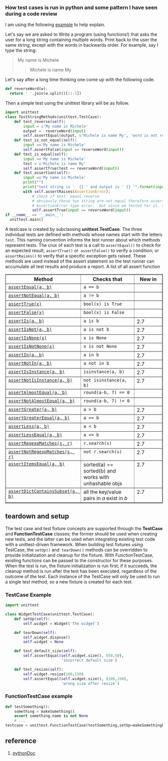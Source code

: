 ### How test cases is run in python and some pattern I have seen during a code review
I am using the following [example](https://www.practicepython.org/exercise/2014/05/21/15-reverse-word-order.html) to help explain.

Let's say we are asked to Write a program (using functions!) that asks the user for a long string containing multiple words. Print back to the user the same string, except with the words in backwards order. For example, say I type the string:

>  My name is Michele
> > Michele is name My

Let's say after a long time thinking one come up with the following code.
```python
def reverseWord(w):
  return ' '.join(w.split()[::-1])
```

Then a simple test using the unittest library will be as follow.
```python
import unittest
class TestStringMethods(unittest.TestCase):
    def test_reverse(self):
        input = u'My name is Michele'
        output =  reverseWord(input)
        self.assertEqual(output, u'Michele is name My', 'word is not revesed properly')
    def test_is_not_equal(self):
        input =u'My name is Michele'
        self.assertFalse(input == reverseWord(input))
    def test_is_equal(self):
        input =u'My name is Michele'
        test = u'Michele is name My'
        self.assertTrue(test == reverseWord(input))
    def test_assertion(self):
        input =u'My name is Michele'
        print("")
        print("test string is '  {} ' and output is ' {} '".format(input, reverseWord(input)))
        with self.assertRaises(AssertionError):
            # check if test  equal reverse
            # obviously those two string are not equal therefore assertTrue should raise
            # AssertionError type error.  but since we tested for it. the test succeded
            self.assertTrue(input == reverseWord(input))
if __name__ == '__main__':
  unittest.main()
```
A testcase is created by subclassing **unittest.TestCase**. The three individual tests are defined with methods whose names start with the letters `test`. This naming convention informs the test runner about which methods represent tests.
The crux of each test is a call to `assertEqual()` to check for an expected result; `assertTrue()` or` assertFalse()` to verify a condition; or `assertRaises()` to verify that a specific exception gets raised. These methods are used instead of the assert statement so the test runner can accumulate all test results and produce a report.
A list of all assert function

<table border="1" class="docutils">
<colgroup>
<col width="48%">
<col width="34%">
<col width="18%">
</colgroup>
<thead valign="bottom">
<tr class="row-odd"><th class="head">Method</th>
<th class="head">Checks that</th>
<th class="head">New in</th>
</tr>
</thead>
<tbody valign="top">
<tr class="row-even"><td><a class="reference internal" href="#unittest.TestCase.assertEqual" title="unittest.TestCase.assertEqual"><code class="xref py py-meth docutils literal notranslate"><span class="pre">assertEqual(a,</span> <span class="pre">b)</span></code></a></td>
<td><code class="docutils literal notranslate"><span class="pre">a</span> <span class="pre">==</span> <span class="pre">b</span></code></td>
<td>&nbsp;</td>
</tr>
<tr class="row-odd"><td><a class="reference internal" href="#unittest.TestCase.assertNotEqual" title="unittest.TestCase.assertNotEqual"><code class="xref py py-meth docutils literal notranslate"><span class="pre">assertNotEqual(a,</span> <span class="pre">b)</span></code></a></td>
<td><code class="docutils literal notranslate"><span class="pre">a</span> <span class="pre">!=</span> <span class="pre">b</span></code></td>
<td>&nbsp;</td>
</tr>
<tr class="row-even"><td><a class="reference internal" href="#unittest.TestCase.assertTrue" title="unittest.TestCase.assertTrue"><code class="xref py py-meth docutils literal notranslate"><span class="pre">assertTrue(x)</span></code></a></td>
<td><code class="docutils literal notranslate"><span class="pre">bool(x)</span> <span class="pre">is</span> <span class="pre">True</span></code></td>
<td>&nbsp;</td>
</tr>
<tr class="row-odd"><td><a class="reference internal" href="#unittest.TestCase.assertFalse" title="unittest.TestCase.assertFalse"><code class="xref py py-meth docutils literal notranslate"><span class="pre">assertFalse(x)</span></code></a></td>
<td><code class="docutils literal notranslate"><span class="pre">bool(x)</span> <span class="pre">is</span> <span class="pre">False</span></code></td>
<td>&nbsp;</td>
</tr>
<tr class="row-even"><td><a class="reference internal" href="#unittest.TestCase.assertIs" title="unittest.TestCase.assertIs"><code class="xref py py-meth docutils literal notranslate"><span class="pre">assertIs(a,</span> <span class="pre">b)</span></code></a></td>
<td><code class="docutils literal notranslate"><span class="pre">a</span> <span class="pre">is</span> <span class="pre">b</span></code></td>
<td>2.7</td>
</tr>
<tr class="row-odd"><td><a class="reference internal" href="#unittest.TestCase.assertIsNot" title="unittest.TestCase.assertIsNot"><code class="xref py py-meth docutils literal notranslate"><span class="pre">assertIsNot(a,</span> <span class="pre">b)</span></code></a></td>
<td><code class="docutils literal notranslate"><span class="pre">a</span> <span class="pre">is</span> <span class="pre">not</span> <span class="pre">b</span></code></td>
<td>2.7</td>
</tr>
<tr class="row-even"><td><a class="reference internal" href="#unittest.TestCase.assertIsNone" title="unittest.TestCase.assertIsNone"><code class="xref py py-meth docutils literal notranslate"><span class="pre">assertIsNone(x)</span></code></a></td>
<td><code class="docutils literal notranslate"><span class="pre">x</span> <span class="pre">is</span> <span class="pre">None</span></code></td>
<td>2.7</td>
</tr>
<tr class="row-odd"><td><a class="reference internal" href="#unittest.TestCase.assertIsNotNone" title="unittest.TestCase.assertIsNotNone"><code class="xref py py-meth docutils literal notranslate"><span class="pre">assertIsNotNone(x)</span></code></a></td>
<td><code class="docutils literal notranslate"><span class="pre">x</span> <span class="pre">is</span> <span class="pre">not</span> <span class="pre">None</span></code></td>
<td>2.7</td>
</tr>
<tr class="row-even"><td><a class="reference internal" href="#unittest.TestCase.assertIn" title="unittest.TestCase.assertIn"><code class="xref py py-meth docutils literal notranslate"><span class="pre">assertIn(a,</span> <span class="pre">b)</span></code></a></td>
<td><code class="docutils literal notranslate"><span class="pre">a</span> <span class="pre">in</span> <span class="pre">b</span></code></td>
<td>2.7</td>
</tr>
<tr class="row-odd"><td><a class="reference internal" href="#unittest.TestCase.assertNotIn" title="unittest.TestCase.assertNotIn"><code class="xref py py-meth docutils literal notranslate"><span class="pre">assertNotIn(a,</span> <span class="pre">b)</span></code></a></td>
<td><code class="docutils literal notranslate"><span class="pre">a</span> <span class="pre">not</span> <span class="pre">in</span> <span class="pre">b</span></code></td>
<td>2.7</td>
</tr>
<tr class="row-even"><td><a class="reference internal" href="#unittest.TestCase.assertIsInstance" title="unittest.TestCase.assertIsInstance"><code class="xref py py-meth docutils literal notranslate"><span class="pre">assertIsInstance(a,</span> <span class="pre">b)</span></code></a></td>
<td><code class="docutils literal notranslate"><span class="pre">isinstance(a,</span> <span class="pre">b)</span></code></td>
<td>2.7</td>
</tr>
<tr class="row-odd"><td><a class="reference internal" href="#unittest.TestCase.assertNotIsInstance" title="unittest.TestCase.assertNotIsInstance"><code class="xref py py-meth docutils literal notranslate"><span class="pre">assertNotIsInstance(a,</span> <span class="pre">b)</span></code></a></td>
<td><code class="docutils literal notranslate"><span class="pre">not</span> <span class="pre">isinstance(a,</span> <span class="pre">b)</span></code></td>
<td>2.7</td>
</tr>
<tr class="row-even"><td><a class="reference internal" href="#unittest.TestCase.assertAlmostEqual" title="unittest.TestCase.assertAlmostEqual"><code class="xref py py-meth docutils literal notranslate"><span class="pre">assertAlmostEqual(a,</span> <span class="pre">b)</span></code></a></td>
<td><code class="docutils literal notranslate"><span class="pre">round(a-b,</span> <span class="pre">7)</span> <span class="pre">==</span> <span class="pre">0</span></code></td>
<td>&nbsp;</td>
</tr>
<tr class="row-odd"><td><a class="reference internal" href="#unittest.TestCase.assertNotAlmostEqual" title="unittest.TestCase.assertNotAlmostEqual"><code class="xref py py-meth docutils literal notranslate"><span class="pre">assertNotAlmostEqual(a,</span> <span class="pre">b)</span></code></a></td>
<td><code class="docutils literal notranslate"><span class="pre">round(a-b,</span> <span class="pre">7)</span> <span class="pre">!=</span> <span class="pre">0</span></code></td>
<td>&nbsp;</td>
</tr>
<tr class="row-even"><td><a class="reference internal" href="#unittest.TestCase.assertGreater" title="unittest.TestCase.assertGreater"><code class="xref py py-meth docutils literal notranslate"><span class="pre">assertGreater(a,</span> <span class="pre">b)</span></code></a></td>
<td><code class="docutils literal notranslate"><span class="pre">a</span> <span class="pre">&gt;</span> <span class="pre">b</span></code></td>
<td>2.7</td>
</tr>
<tr class="row-odd"><td><a class="reference internal" href="#unittest.TestCase.assertGreaterEqual" title="unittest.TestCase.assertGreaterEqual"><code class="xref py py-meth docutils literal notranslate"><span class="pre">assertGreaterEqual(a,</span> <span class="pre">b)</span></code></a></td>
<td><code class="docutils literal notranslate"><span class="pre">a</span> <span class="pre">&gt;=</span> <span class="pre">b</span></code></td>
<td>2.7</td>
</tr>
<tr class="row-even"><td><a class="reference internal" href="#unittest.TestCase.assertLess" title="unittest.TestCase.assertLess"><code class="xref py py-meth docutils literal notranslate"><span class="pre">assertLess(a,</span> <span class="pre">b)</span></code></a></td>
<td><code class="docutils literal notranslate"><span class="pre">a</span> <span class="pre">&lt;</span> <span class="pre">b</span></code></td>
<td>2.7</td>
</tr>
<tr class="row-odd"><td><a class="reference internal" href="#unittest.TestCase.assertLessEqual" title="unittest.TestCase.assertLessEqual"><code class="xref py py-meth docutils literal notranslate"><span class="pre">assertLessEqual(a,</span> <span class="pre">b)</span></code></a></td>
<td><code class="docutils literal notranslate"><span class="pre">a</span> <span class="pre">&lt;=</span> <span class="pre">b</span></code></td>
<td>2.7</td>
</tr>
<tr class="row-even"><td><a class="reference internal" href="#unittest.TestCase.assertRegexpMatches" title="unittest.TestCase.assertRegexpMatches"><code class="xref py py-meth docutils literal notranslate"><span class="pre">assertRegexpMatches(s,</span> <span class="pre">r)</span></code></a></td>
<td><code class="docutils literal notranslate"><span class="pre">r.search(s)</span></code></td>
<td>2.7</td>
</tr>
<tr class="row-odd"><td><a class="reference internal" href="#unittest.TestCase.assertNotRegexpMatches" title="unittest.TestCase.assertNotRegexpMatches"><code class="xref py py-meth docutils literal notranslate"><span class="pre">assertNotRegexpMatches(s,</span> <span class="pre">r)</span></code></a></td>
<td><code class="docutils literal notranslate"><span class="pre">not</span> <span class="pre">r.search(s)</span></code></td>
<td>2.7</td>
</tr>
<tr class="row-even"><td><a class="reference internal" href="#unittest.TestCase.assertItemsEqual" title="unittest.TestCase.assertItemsEqual"><code class="xref py py-meth docutils literal notranslate"><span class="pre">assertItemsEqual(a,</span> <span class="pre">b)</span></code></a></td>
<td>sorted(a) == sorted(b) and
works with unhashable objs</td>
<td>2.7</td>
</tr>
<tr class="row-odd"><td><a class="reference internal" href="#unittest.TestCase.assertDictContainsSubset" title="unittest.TestCase.assertDictContainsSubset"><code class="xref py py-meth docutils literal notranslate"><span class="pre">assertDictContainsSubset(a,</span> <span class="pre">b)</span></code></a></td>
<td>all the key/value pairs
in <em>a</em> exist in <em>b</em></td>
<td>2.7</td>
</tr>

</tbody>
</table>

## teardown and setup
The test case and test fixture concepts are supported through the **TestCase** and **FunctionTestCase** classes; the former should be used when creating new tests, and the latter can be used when integrating existing test code with a unittest-driven framework. When building test fixtures using TestCase, the `setUp()` and` tearDown()` methods can be overridden to provide initialization and cleanup for the fixture. With FunctionTestCase, existing functions can be passed to the constructor for these purposes. When the test is run, the fixture initialization is run first; if it succeeds, the cleanup method is run after the test has been executed, regardless of the outcome of the test. Each instance of the TestCase will only be used to run a single test method, so a new fixture is created for each test.
### TestCase Example
```python
import unittest

class WidgetTestCase(unittest.TestCase):
    def setUp(self):
        self.widget = Widget('The widget')

    def tearDown(self):
        self.widget.dispose()
        self.widget = None

    def test_default_size(self):
        self.assertEqual(self.widget.size(), (50,50),
                         'incorrect default size')

    def test_resize(self):
        self.widget.resize(100,150)
        self.assertEqual(self.widget.size(), (100,150),
                         'wrong size after resize')
```

### FunctionTestCase example
```python
def testSomething():
    something = makeSomething()
    assert something.name is not None
    # ...
testcase = unittest.FunctionTestCase(testSomething,setUp=makeSomethingDB,tearDown=deleteSomethingDB)
```


## reference
1. [pythonDoc](https://docs.python.org/2/library/unittest.html)
